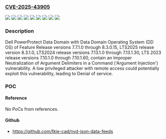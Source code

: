 ### [CVE-2025-43905](https://cve.mitre.org/cgi-bin/cvename.cgi?name=CVE-2025-43905)
![](https://img.shields.io/static/v1?label=Product&message=PowerProtect%20Data%20Domain%20with%20Data%20Domain%20Operating%20System%20(DD%20OS)%20LTS2023&color=blue)
![](https://img.shields.io/static/v1?label=Product&message=PowerProtect%20Data%20Domain%20with%20Data%20Domain%20Operating%20System%20(DD%20OS)%20LTS2024&color=blue)
![](https://img.shields.io/static/v1?label=Product&message=PowerProtect%20Data%20Domain%20with%20Data%20Domain%20Operating%20System%20(DD%20OS)%20LTS2025&color=blue)
![](https://img.shields.io/static/v1?label=Product&message=PowerProtect%20Data%20Domain%20with%20Data%20Domain%20Operating%20System%20(DD%20OS)%20of%20Feature%20Release&color=blue)
![](https://img.shields.io/static/v1?label=Version&message=7.10.1.0%20&color=brightgreen)
![](https://img.shields.io/static/v1?label=Version&message=7.13.1.0%20&color=brightgreen)
![](https://img.shields.io/static/v1?label=Version&message=7.7.1.0%20&color=brightgreen)
![](https://img.shields.io/static/v1?label=Version&message=8.3.1.0%20&color=brightgreen)
![](https://img.shields.io/static/v1?label=Vulnerability&message=CWE-88%3A%20Improper%20Neutralization%20of%20Argument%20Delimiters%20in%20a%20Command%20('Argument%20Injection')&color=brightgreen)

### Description

Dell PowerProtect Data Domain with Data Domain Operating System (DD OS) of Feature Release versions 7.7.1.0 through 8.3.0.15, LTS2025 release version 8.3.1.0, LTS2024 release versions 7.13.1.0 through 7.13.1.30, LTS 2023 release versions 7.10.1.0 through 7.10.1.60, contain an Improper Neutralization of Argument Delimiters in a Command ('Argument Injection') vulnerability. A low privileged attacker with remote access could potentially exploit this vulnerability, leading to Denial of service.

### POC

#### Reference
No PoCs from references.

#### Github
- https://github.com/fkie-cad/nvd-json-data-feeds


